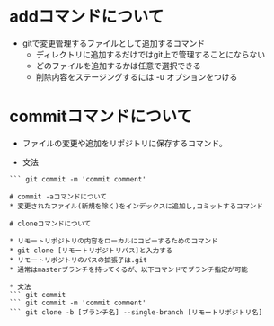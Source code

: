 # addコマンドについて

* gitで変更管理するファイルとして追加するコマンド
  * ディレクトリに追加するだけではgit上で管理することにならない
  * どのファイルを追加するかは任意で選択できる
  * 削除内容をステージングするには -u オプションをつける

# commitコマンドについて
  * ファイルの変更や追加をリポジトリに保存するコマンド。

  * 文法
  ``` git commit
  ``` git commit -m 'commit comment'

# commit -aコマンドについて
* 変更されたファイル(新規を除く)をインデックスに追加し,コミットするコマンド

# cloneコマンドについて

* リモートリポジトリの内容をローカルにコピーするためのコマンド
  * git clone [リモートリポジトリパス]と入力する
  * リモートリポジトリのパスの拡張子は.git
  * 通常はmasterブランチを持ってくるが、以下コマンドでブランチ指定が可能

* 文法
``` git commit
``` git commit -m 'commit comment' 
``` git clone -b [ブランチ名] --single-branch [リモートリポジトリ名]
